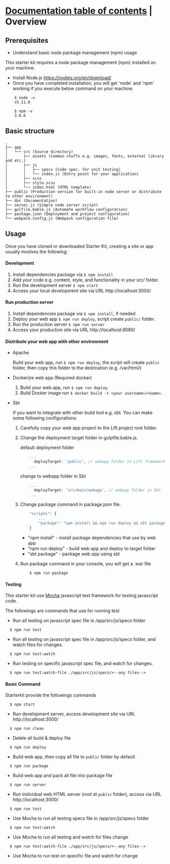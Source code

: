 # [Documentation table of contents](TOC.md) | Overview

## Prerequisites

* Understand basic node package management (npm) usage

This starter kit requires a node package management (npm) installed on your machine.

* Install Node.js https://nodejs.org/en/download/
* Once you have completed installation, you will get 'node' and 'npm' working if you execute below command on your machine.

```
    $ node -v
    v5.11.0
```

```
    $ npm -v
    3.8.6
```


## Basic structure

```
.
├── app
│   └── src (Source directory)
│       ├── assets (Common stuffs e.g. images, fonts, external library and etc.)
│       ├── js
│       │   ├── specs (Code spec. for unit testing) 
│       │   └── index.js (Entry point for your application) 
│       ├── scss
│       ├── style.scss
│       └── index.html (HTML template) 
├── public (Production version for built-in node server or distribute to other environment)
├── doc (Documentation)
├── server.js (Simple node server script)
├── gulfile.bable.js (Automate workflow configuration)
├── package.json (Deployment and project configuration)
└── webpack.config.js (Webpack configuration file)

```

## Usage

Once you have cloned or downloaded Starter Kit, creating a site or app usually involves the following:

#### Development

1. Install dependencies package via ```$ npm install```
2. Add your code e.g. content, style, and functionality in your src/ folder.
3. Run the development server ```$ npm start```
4. Access your local development site via URL http://localhost:3000/


#### Run production server

1. Install dependencies package via ```$ npm install```, if needed
2. Deploy your web app ```$ npm run deploy```, script create ```public/``` folder.
3. Run the production server ```$ npm run server```
4. Access your production site via URL http://localhost:8080/

#### Distribute your web app with other environment

* Apache

    Build your web app, run ```$ npm run deploy```, the script will create ```public``` folder, then copy this folder to the destination (e.g. /var/html/)

* Dockerize web app (Required docker)
    
    1. Build your web app, run ```$ npm run deploy```.
    2. Build Docker image run ```$ docker build -t <your username>/<name>```.

* Sbt

    If you want to integrate with other build tool e.g. sbt. You can make some following configurations:

    1. Carefully copy your web app project to the Lift project root folder.

    2. Change the deployment target folder in gulpfile.bable.js.
    
        default deployment folder
        ```javascript
            ...
              deployTarget: 'public', // webapp folder in Lift framework
            ...
        ```        
    
        change to webapp folder in Sbt
        ```javascript
            ...
              deployTarget: 'src/main/webapp', // webapp folder in Sbt
            ...
        ```

    3. Change package command in package.json file.  

        ```javascript
            "scripts": {
                ...
                "package": "npm install && npm run deploy && sbt package" //Add sbt package  
            }
        ```

        * "npm install" - install package dependencies that use by web app
        * "npm run deploy" - build web app and deploy to target folder
        * "sbt package" - package web app using sbt

    4. Run package command in your console, you will get a .war file

        ```
            $ npm run package
        ```

#### Testing

This starter kit use [Mocha](https://mochajs.org) javascript test framework for testing javascript code.

The followings are commands that use for running test 

- Run all testing on javascript spec file in /app/src/js/specs folder

```
  $ npm run test
```

- Run all testing on javascript spec file in /app/src/js/specs folder, and watch files for changes.

```
  $ npm run test:watch
```

- Run testing on specific javascript spec file, and watch for changes.

```
  $ npm run test:watch-file ./app/src/js/specs/<--any files-->
```

#### Basic Command
Starterkit provide the followings commands

```
  $ npm start
```
 - Run development server, access development site via URL http://localhost:3000/
 
```
  $ npm run clean
```
 - Delete all build & deploy file

```
  $ npm run deploy
```
 - Build web app, then copy all file to ```public``` folder by default

```
  $ npm run package
```
 - Build web app and pack all file into package file

```
  $ npm run server
```
 - Run inidvidual web HTML server (root at ```public``` folder), access via URL http://localhost:3000/

```
  $ npm run test
```
 - Use Mocha to run all testing specs file in /app/src/js/specs folder

```
  $ npm run test:watch
```
 - Use Mocha to run all testing and watch for files change

```
  $ npm run test:watch-file ./app/src/js/specs/<--any files-->
```
 - Use Mocha to run test on specific file and watch for change